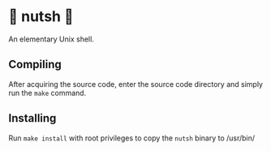 # 🥜 nutsh 🥜
An elementary Unix shell.

## Compiling
After acquiring the source code, enter the source code directory and simply run the `make` command.

## Installing
Run `make install` with root privileges to copy the `nutsh` binary to /usr/bin/
